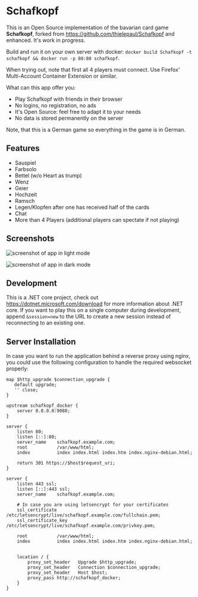 # Schafkopf
This is an Open Source implementation of the bavarian card game **Schafkopf**, forked from https://github.com/thielepaul/Schafkopf and enhanced. It's work in progress.

Build and run it on your own server with docker: `docker build Schafkopf -t schafkopf && docker run -p 80:80 schafkopf`.

When trying out, note that first all 4 players must connect. Use Firefox' Multi-Account Container Extension or similar.

What can this app offer you:
* Play Schafkopf with friends in their browser
* No logins, no registration, no ads
* It's Open Source: feel free to adapt it to your needs
* No data is stored permanently on the server

Note, that this is a German game so everything in the game is in German.

## Features
* Sauspiel
* Farbsolo
* Bettel (w/o Heart as trump)
* Wenz
* Geier
* Hochzeit
* Ramsch
* Legen/Klopfen after one has received half of the cards
* Chat
* More than 4 Players (additional players can spectate if not playing)

## Screenshots

![screenshot of app in light mode](screenshots/light.png "Light Mode")

![screenshot of app in dark mode](screenshots/dark.png "Dark Mode")

## Development
This is a .NET core project, check out https://dotnet.microsoft.com/download for more information about .NET core.
If you want to play this on a single computer during development, append `&session=new` to the URL to create a new session instead of reconnecting to an existing one.

## Server Installation
In case you want to run the application behind a reverse proxy using nginx, you could use the following configuration to handle the required websocket properly:
```
map $http_upgrade $connection_upgrade {
   default upgrade;
   '' close;
}

upstream schafkopf_docker {
    server 0.0.0.0:9080;
}

server {
    listen 80;
    listen [::]:80;
    server_name    schafkopf.example.com;
    root           /var/www/html;
    index          index index.html index.htm index.nginx-debian.html;

    return 301 https://$host$request_uri;
}

server {
    listen 443 ssl;
    listen [::]:443 ssl;
    server_name    schafkopf.example.com;
    
    # In case you are using letsencrypt for your certificates
    ssl_certificate    /etc/letsencrypt/live/schafkopf.example.com/fullchain.pem;
    ssl_certificate_key    /etc/letsencrypt/live/schafkopf.example.com/privkey.pem;

    root           /var/www/html;
    index          index index.html index.htm index.nginx-debian.html;


    location / {
        proxy_set_header   Upgrade $http_upgrade;
        proxy_set_header   Connection $connection_upgrade;
        proxy_set_header   Host $host;
        proxy_pass http://schafkopf_docker;
    }
}
```
